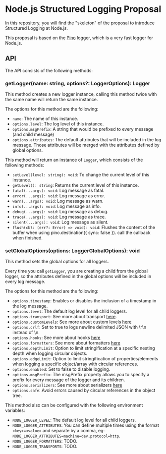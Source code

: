 # Node.js Structured Logging Proposal

In this repository, you will find the "skeleton" of the proposal to introduce Structured Logging at Node.js.

This proposal is based on the [Pino](https://github.com/pinojs/pino) logger, which is a very fast logger for Node.js.

## API

The API consists of the following methods:

### getLogger(name: string, options?: LoggerOptions): Logger

This method creates a new logger instance, calling this method twice with the same name will return the same instance.

The options for this method are the following:

- `name`: The name of this instance.
- `options.level`: The log level of this instance.
- `options.msgPrefix`: A string that would be prefixed to every message (and child message)
- `options.attributes`: The default attributes that will be included in the log message. Those attributes will be merged with the attributes defined by global options.

This method will return an instance of `Logger`, which consists of the following methods:

- `setLevel(level: string): void`: To change the current level of this instance.
- `getLevel(): string`: Returns the current level of this instance.
- `fatal(...args): void`: Log message as fatal.
- `error(...args): void`: Log message as error.
- `warn(...args): void`: Log message as warn.
- `info(...args): void`: Log message as info.
- `debug(...args): void`: Log message as debug.
- `trace(...args): void`: Log message as trace.
- `silent(...args): void`: Log message as silent.
- `flush(cb?: (err?: Error) => void): void`: Flushes the content of the buffer when using pino.destination({ sync: false }). call the callback when finished.

### setGlobalOptions(options: LoggerGlobalOptions): void

This method sets the global options for all loggers.

Every time you call `getLogger`, you are creating a child from the global logger, so the attributes defined in the global options will be included in every log message.

The options for this method are the following:

- `options.timestamp`: Enables or disables the inclusion of a timestamp in the log message.
- `options.level`: The default log level for all child loggers.
- `options.transport`: See more about transport [here](https://github.com/pinojs/pino/blob/main/docs/transports.md).
- `options.customLevels`: See more about custom levels [here](https://github.com/pinojs/pino/blob/main/docs/api.md#customlevels-object)
- `options.crlf`: Set to true to logs newline delimited JSON with \r\n instead of \n.
- `options.hooks`: See more about hooks [here](https://github.com/pinojs/pino/blob/main/docs/api.md#hooks-object)
- `options.formatters`: See more about formatters [here](https://github.com/pinojs/pino/blob/main/docs/api.md#formatters-object)
- `options.depthLimit`: Option to limit stringification at a specific nesting depth when logging circular objects.
- `options.edgeLimit`: Option to limit stringification of properties/elements when logging a specific object/array with circular references.
- `options.enabled`: Set to false to disable logging.
- `options.msgPrefix`: The msgPrefix property allows you to specify a prefix for every message of the logger and its children.
- `options.serializers`: See more about serializers [here](https://github.com/pinojs/pino/blob/main/docs/api.md#serializers-object)
- `options.safe`: Avoid errors caused by circular references in the object tree.

This method also can be configured with the following environment variables:

- `NODE_LOGGER_LEVEL`: The default log level for all child loggers.
- `NODE_LOGGER_ATTRIBUTES`: You can define multiple times using the format `<key>=<value>` and separate by a comma, eg: `NODE_LOGGER_ATTRIBUTES=machine=dev,protocol=http`.
- `NODE_LOGGER_FORMATTERS`: TODO.
- `NODE_LOGGER_TRANSPORTS`: TODO.
